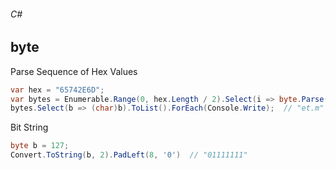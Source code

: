 ###### C#
## byte

Parse Sequence of Hex Values
``` csharp
var hex = "65742E6D";
var bytes = Enumerable.Range(0, hex.Length / 2).Select(i => byte.Parse(hex.Substring(i*2, 2), NumberStyles.AllowHexSpecifier)).ToArray();
bytes.Select(b => (char)b).ToList().ForEach(Console.Write);  // "et.m"
```

Bit String
``` csharp
byte b = 127;
Convert.ToString(b, 2).PadLeft(8, '0')  // "01111111"
```
